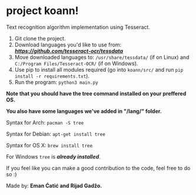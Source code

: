 # project koann!

Text recognition algorithm implementation using Tesseract.

1. Git clone the project.
2. Download languages you'd like to use from: ***https://github.com/tesseract-ocr/tessdata***
3. Move downloaded languages to: ```/usr/share/tessdata/``` (if on Linux) and ```C:/Program Files/Tesseract-OCR/``` (if on Windows).
4. Use pip to install all modules required (go into ```koann/src/``` and run ```pip install -r requirements.txt```).
5. Run the program: ```python3 main.py```

**Note that you should have the tree command installed on your preffered OS.** 

**You also have some languages we've added in "/lang/" folder.**

Syntax for Arch: ```pacman -S tree``` 

Syntax for Debian: ```apt-get install tree```

Syntax for OS X: ```brew install tree```

For Windows ```tree``` is ***already installed***.

If you feel like you can make a good contribution to the code, feel free to do so :) 

Made by: **Eman Ćatić and Rijad Gadžo.**
